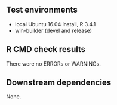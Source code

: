 ## Test environments
* local Ubuntu 16.04 install, R 3.4.1
* win-builder (devel and release)

## R CMD check results
There were no ERRORs or WARNINGs. 

## Downstream dependencies
None.


